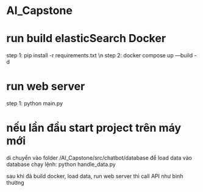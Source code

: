 # AI_Capstone

# run build elasticSearch Docker

step 1: pip install -r requirements.txt \n
step 2: docker compose up —build -d

# run web server

step 1: python main.py

# nếu lần đầu start project trên máy mới

di chuyển vào folder /AI_Capstone/src/chatbot/database để load data vào database
chạy lệnh: python handle_data.py

sau khi đã build docker, load data, run web server thì call API như bình thường
